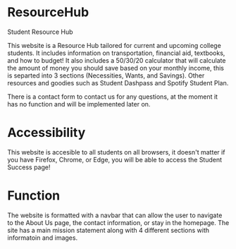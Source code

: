 # ResourceHub
Student Resource Hub

This website is a Resource Hub tailored for current and upcoming college students. It includes information on transportation, financial aid, textbooks, and how to budget! 
It also includes a 50/30/20 calculator that will calculate the amount of money you should save based on your monthly income, this is separted into 3 sections (Necessities, Wants, and Savings). 
Other resources and goodies such as Student Dashpass and Spotify Student Plan.

There is a contact form to contact us for any questions, at the moment it has no function and will be implemented later on.

# Accessibility

This website is accesible to all students on all browsers, it doesn't matter if you have Firefox, Chrome, or Edge, you will be able to access the Student Success page!

# Function

The website is formatted with a navbar that can allow the user to navigate to the About Us page, the contact information, or stay in the homepage. The site has a main mission statement along with 4 different sections with informatoin and images.
